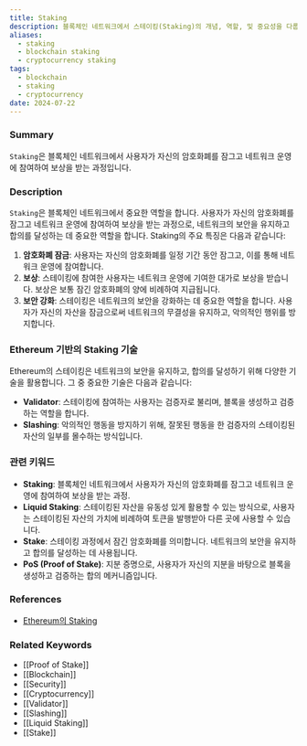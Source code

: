 ```yaml
---
title: Staking
description: 블록체인 네트워크에서 스테이킹(Staking)의 개념, 역할, 및 중요성을 다룹니다.
aliases:
  - staking
  - blockchain staking
  - cryptocurrency staking
tags:
  - blockchain
  - staking
  - cryptocurrency
date: 2024-07-22
---
```

### Summary

`Staking`은 블록체인 네트워크에서 사용자가 자신의 암호화폐를 잠그고 네트워크 운영에 참여하여 보상을 받는 과정입니다.

### Description

`Staking`은 블록체인 네트워크에서 중요한 역할을 합니다. 사용자가 자신의 암호화폐를 잠그고 네트워크 운영에 참여하여 보상을 받는 과정으로, 네트워크의 보안을 유지하고 합의를 달성하는 데 중요한 역할을 합니다. Staking의 주요 특징은 다음과 같습니다:

1. **암호화폐 잠금**: 사용자는 자신의 암호화폐를 일정 기간 동안 잠그고, 이를 통해 네트워크 운영에 참여합니다.
2. **보상**: 스테이킹에 참여한 사용자는 네트워크 운영에 기여한 대가로 보상을 받습니다. 보상은 보통 잠긴 암호화폐의 양에 비례하여 지급됩니다.
3. **보안 강화**: 스테이킹은 네트워크의 보안을 강화하는 데 중요한 역할을 합니다. 사용자가 자신의 자산을 잠금으로써 네트워크의 무결성을 유지하고, 악의적인 행위를 방지합니다.

### Ethereum 기반의 Staking 기술

Ethereum의 스테이킹은 네트워크의 보안을 유지하고, 합의를 달성하기 위해 다양한 기술을 활용합니다. 그 중 중요한 기술은 다음과 같습니다:

- **Validator**: 스테이킹에 참여하는 사용자는 검증자로 불리며, 블록을 생성하고 검증하는 역할을 합니다.
- **Slashing**: 악의적인 행동을 방지하기 위해, 잘못된 행동을 한 검증자의 스테이킹된 자산의 일부를 몰수하는 방식입니다.

### 관련 키워드

- **Staking**: 블록체인 네트워크에서 사용자가 자신의 암호화폐를 잠그고 네트워크 운영에 참여하여 보상을 받는 과정.
- **Liquid Staking**: 스테이킹된 자산을 유동성 있게 활용할 수 있는 방식으로, 사용자는 스테이킹된 자산의 가치에 비례하여 토큰을 발행받아 다른 곳에 사용할 수 있습니다.
- **Stake**: 스테이킹 과정에서 잠긴 암호화폐를 의미합니다. 네트워크의 보안을 유지하고 합의를 달성하는 데 사용됩니다.
- **PoS (Proof of Stake)**: 지분 증명으로, 사용자가 자신의 지분을 바탕으로 블록을 생성하고 검증하는 합의 메커니즘입니다.

### References

- [Ethereum의 Staking](https://ethereum.org/staking)

### Related Keywords

- [[Proof of Stake]]
- [[Blockchain]]
- [[Security]]
- [[Cryptocurrency]]
- [[Validator]]
- [[Slashing]]
- [[Liquid Staking]]
- [[Stake]]
